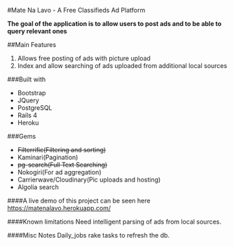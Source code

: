 #Mate Na Lavo - A Free Classifieds Ad Platform 

**The goal of the application is to allow users to post ads and to be able to query relevant ones**

##Main Features

1. Allows free posting of ads with picture upload
2. Index and allow searching of ads uploaded from additional local sources

###Built with 

* Bootstrap
* JQuery
* PostgreSQL
* Rails 4
* Heroku

###Gems
* ~~Filterrific(Filtering and sorting)~~
* Kaminari(Pagination)
* ~~pg-search(Full Text Searching)~~
* Nokogiri(For ad aggregation)
* Carrierwave/Cloudinary(Pic uploads and hosting)
* Algolia search

####A live demo of this project can be seen here https://matenalavo.herokuapp.com/

####Known limitations
Need intelligent parsing of ads from local sources. 

####Misc Notes
Daily_jobs rake tasks to refresh the db.




